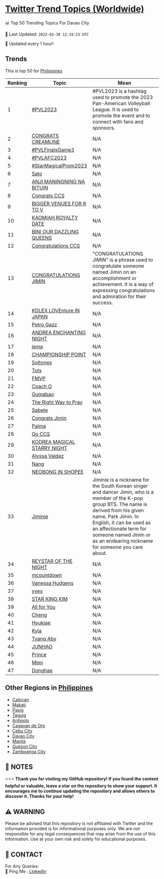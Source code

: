 [Twitter Trend Topics (Worldwide)](https://github.com/ErcinDedeoglu/Twitter-Trend-Topics)
==========


📊 Top 50 Trending Topics For Davao City

📆 Last Updated: `2023-03-30 12:19:23 UTC`

🔧 Updated every 1 hour!


## Trends

This is top 50 for [Philippines](</Philippines>)

| Ranking | Topic | Mean |
| ------- | ------------ | ------------ |
| 1 | [#PVL2023](http://twitter.com/search?q=%23PVL2023) | #PVL2023 is a hashtag used to promote the 2023 Pan-American Volleyball League. It is used to promote the event and to connect with fans and sponsors. |
| 2 | [CONGRATS CREAMLINE](http://twitter.com/search?q=CONGRATS+CREAMLINE) | N/A |
| 3 | [#PVLFinalsGame3](http://twitter.com/search?q=%23PVLFinalsGame3) | N/A |
| 4 | [#PVLAFC2023](http://twitter.com/search?q=%23PVLAFC2023) | N/A |
| 5 | [#StarMagicalProm2023](http://twitter.com/search?q=%23StarMagicalProm2023) | N/A |
| 6 | [Sato](http://twitter.com/search?q=Sato) | N/A |
| 7 | [ANJI MANINGNING NA BITUIN](http://twitter.com/search?q=ANJI+MANINGNING+NA+BITUIN) | N/A |
| 8 | [Congrats CCS](http://twitter.com/search?q=Congrats+CCS) | N/A |
| 9 | [BIGGER VENUES FOR R TO V](http://twitter.com/search?q=BIGGER+VENUES+FOR+R+TO+V) | N/A |
| 10 | [KAOMIAH ROYALTY DATE](http://twitter.com/search?q=KAOMIAH+ROYALTY+DATE) | N/A |
| 11 | [BINI OUR DAZZLING QUEENS](http://twitter.com/search?q=BINI+OUR+DAZZLING+QUEENS) | N/A |
| 12 | [Congratulations CCS](http://twitter.com/search?q=Congratulations+CCS) | N/A |
| 13 | [CONGRATULATIONS JIMIN](http://twitter.com/search?q=CONGRATULATIONS+JIMIN) | "CONGRATULATIONS JIMIN" is a phrase used to congratulate someone named Jimin on an accomplishment or achievement. It is a way of expressing congratulations and admiration for their success. |
| 14 | [KDLEX LOVEnture IN JAPAN](http://twitter.com/search?q=KDLEX+LOVEnture+IN+JAPAN) | N/A |
| 15 | [Petro Gazz](http://twitter.com/search?q=Petro+Gazz) | N/A |
| 16 | [ANDREA ENCHANTING NIGHT](http://twitter.com/search?q=ANDREA+ENCHANTING+NIGHT) | N/A |
| 17 | [jema](http://twitter.com/search?q=jema) | N/A |
| 18 | [CHAMPIONSHIP POINT](http://twitter.com/search?q=CHAMPIONSHIP+POINT) | N/A |
| 19 | [Soltones](http://twitter.com/search?q=Soltones) | N/A |
| 20 | [Tots](http://twitter.com/search?q=Tots) | N/A |
| 21 | [FMVP](http://twitter.com/search?q=FMVP) | N/A |
| 22 | [Coach O](http://twitter.com/search?q=Coach+O) | N/A |
| 23 | [Gumabao](http://twitter.com/search?q=Gumabao) | N/A |
| 24 | [The Right Way to Pray](http://twitter.com/search?q=The+Right+Way+to+Pray) | N/A |
| 25 | [Sabete](http://twitter.com/search?q=Sabete) | N/A |
| 26 | [Congrats Jimin](http://twitter.com/search?q=Congrats+Jimin) | N/A |
| 27 | [Palma](http://twitter.com/search?q=Palma) | N/A |
| 28 | [Go CCS](http://twitter.com/search?q=Go+CCS) | N/A |
| 29 | [KODREA MAGICAL STARRY NIGHT](http://twitter.com/search?q=KODREA+MAGICAL+STARRY+NIGHT) | N/A |
| 30 | [Alyssa Valdez](http://twitter.com/search?q=Alyssa+Valdez) | N/A |
| 31 | [Nang](http://twitter.com/search?q=Nang) | N/A |
| 32 | [NEOBONG IN SHOPEE](http://twitter.com/search?q=NEOBONG+IN+SHOPEE) | N/A |
| 33 | [Jiminie](http://twitter.com/search?q=Jiminie) | Jiminie is a nickname for the South Korean singer and dancer Jimin, who is a member of the K-pop group BTS. The name is derived from his given name, Park Jimin. In English, it can be used as an affectionate term for someone named Jimin or as an endearing nickname for someone you care about. |
| 34 | [REYSTAR OF THE NIGHT](http://twitter.com/search?q=REYSTAR+OF+THE+NIGHT) | N/A |
| 35 | [mcountdown](http://twitter.com/search?q=mcountdown) | N/A |
| 36 | [Vanessa Hudgens](http://twitter.com/search?q=Vanessa+Hudgens) | N/A |
| 37 | [yves](http://twitter.com/search?q=yves) | N/A |
| 38 | [STAR KING KIM](http://twitter.com/search?q=STAR+KING+KIM) | N/A |
| 39 | [All for You](http://twitter.com/search?q=All+for+You) | N/A |
| 40 | [Cheng](http://twitter.com/search?q=Cheng) | N/A |
| 41 | [Hyukjae](http://twitter.com/search?q=Hyukjae) | N/A |
| 42 | [Kyla](http://twitter.com/search?q=Kyla) | N/A |
| 43 | [Tyang Aby](http://twitter.com/search?q=Tyang+Aby) | N/A |
| 44 | [JUNHAO](http://twitter.com/search?q=JUNHAO) | N/A |
| 45 | [Prince](http://twitter.com/search?q=Prince) | N/A |
| 46 | [Mimi](http://twitter.com/search?q=Mimi) | N/A |
| 47 | [Donghae](http://twitter.com/search?q=Donghae) | N/A |



## Other Regions in [Philippines](</Philippines>)

* [Calocan](</Philippines/Calocan.md>)
* [Makati](</Philippines/Makati.md>)
* [Pasig](</Philippines/Pasig.md>)
* [Taguig](</Philippines/Taguig.md>)
* [Antipolo](</Philippines/Antipolo.md>)
* [Cagayan de Oro](</Philippines/Cagayan de Oro.md>)
* [Cebu City](</Philippines/Cebu City.md>)
* [Davao City](</Philippines/Davao City.md>)
* [Manila](</Philippines/Manila.md>)
* [Quezon City](</Philippines/Quezon City.md>)
* [Zamboanga City](</Philippines/Zamboanga City.md>)



## 📝 NOTES

⭐⭐⭐ **Thank you for visiting my GitHub repository! If you found the content helpful or valuable, leave a star on the repository to show your support. It encourages me to continue updating the repository and allows others to discover it. Thanks for your help!**


## ⚠️ WARNING

Please be advised that this repository is not affiliated with Twitter and the information provided is for informational purposes only. We are not responsible for any legal consequences that may arise from the use of this information. Use at your own risk and solely for educational purposes.


## 📨 CONTACT

 For Any Queries:  
            🏓 Ping Me : [LinkedIn](https://www.linkedin.com/in/ercindedeoglu/)
